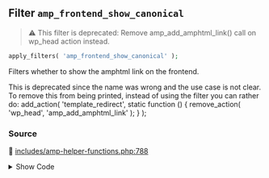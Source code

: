 ## Filter `amp_frontend_show_canonical`

> :warning: This filter is deprecated: Remove amp_add_amphtml_link() call on wp_head action instead.

```php
apply_filters( 'amp_frontend_show_canonical' );
```

Filters whether to show the amphtml link on the frontend.

This is deprecated since the name was wrong and the use case is not clear. To remove this from being printed, instead of using the filter you can rather do:
     add_action( &#039;template_redirect&#039;, static function () {         remove_action( &#039;wp_head&#039;, &#039;amp_add_amphtml_link&#039; );     } );

### Source

:link: [includes/amp-helper-functions.php:788](/includes/amp-helper-functions.php#L788-L801)

<details>
<summary>Show Code</summary>

```php
false === apply_filters_deprecated(
	'amp_frontend_show_canonical',
	[ true ],
	'2.0',
	'',
	sprintf(
		/* translators: 1: amphtml, 2: amp_add_amphtml_link(), 3: wp_head, 4: template_redirect */
		esc_html__( 'Removal of %1$s link should be done by removing %2$s from the %3$s action at %4$s.', 'amp' ),
		'amphtml',
		__FUNCTION__ . '()',
		'wp_head',
		'template_redirect'
	)
)
```

</details>
